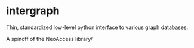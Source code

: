 # intergraph
Thin, standardized low-level python interface to various graph databases.

A spinoff of the NeoAccess library/
